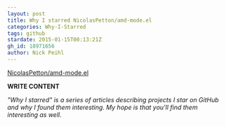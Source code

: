 ```yaml
---
layout: post
title: Why I starred NicolasPetton/amd-mode.el
categories: Why-I-Starred
tags: github
stardate: 2015-01-15T00:13:21Z
gh_id: 18971656
author: Nick Peihl
---
```


[NicolasPetton/amd-mode.el](star.repo.html_url)

**WRITE CONTENT**

*"Why I starred" is a series of articles describing projects I star on GitHub and why I found them interesting. My hope is that you'll find them interesting as well.*

